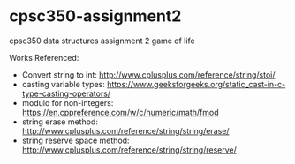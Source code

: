# cpsc350-assignment2
cpsc350 data structures assignment 2 game of life

Works Referenced:
- Convert string to int: http://www.cplusplus.com/reference/string/stoi/
- casting variable types: https://www.geeksforgeeks.org/static_cast-in-c-type-casting-operators/
- modulo for non-integers: https://en.cppreference.com/w/c/numeric/math/fmod
- string erase method: http://www.cplusplus.com/reference/string/string/erase/
- string reserve space method: http://www.cplusplus.com/reference/string/string/reserve/
